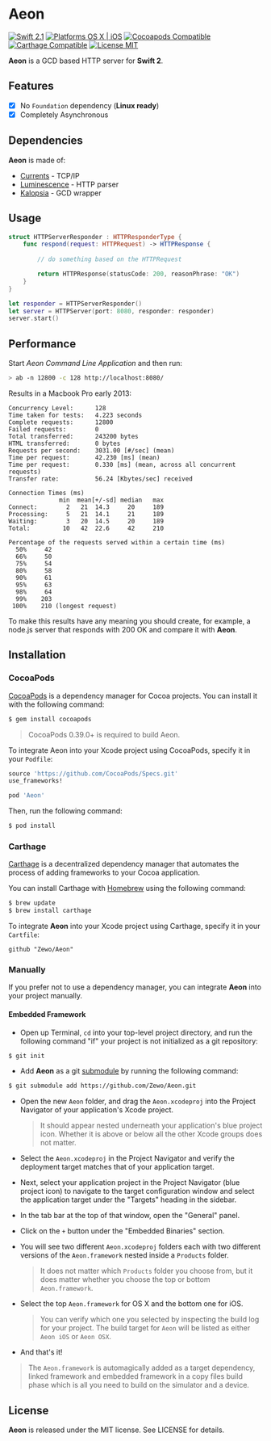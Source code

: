 Aeon
====

[![Swift 2.1](https://img.shields.io/badge/Swift-2.1-orange.svg?style=flat)](https://developer.apple.com/swift/)
[![Platforms OS X | iOS](https://img.shields.io/badge/Platforms-OS%20X%20%7C%20iOS-lightgray.svg?style=flat)](https://developer.apple.com/swift/)
[![Cocoapods Compatible](https://img.shields.io/badge/Cocoapods-Compatible-4BC51D.svg?style=flat)](https://cocoapods.org/pods/Aeon)
[![Carthage Compatible](https://img.shields.io/badge/Carthage-Compatible-4BC51D.svg?style=flat)](https://github.com/Carthage/Carthage)
[![License MIT](https://img.shields.io/badge/License-MIT-blue.svg?style=flat)](https://github.com/Carthage/Carthage)

**Aeon** is a GCD based HTTP server for **Swift 2**.

## Features

- [x] No `Foundation` dependency (**Linux ready**)
- [x] Completely Asynchronous

## Dependencies

**Aeon** is made of:

- [Currents](https://github.com/Zewo/Currents) - TCP/IP
- [Luminescence](https://github.com/Zewo/Luminescence) - HTTP parser
- [Kalopsia](https://github.com/Zewo/Kalopsia) - GCD wrapper

## Usage

```swift
struct HTTPServerResponder : HTTPResponderType {
    func respond(request: HTTPRequest) -> HTTPResponse {
    
        // do something based on the HTTPRequest

        return HTTPResponse(statusCode: 200, reasonPhrase: "OK")
    }
}

let responder = HTTPServerResponder()
let server = HTTPServer(port: 8080, responder: responder)
server.start()
```

## Performance

Start *Aeon Command Line Application* and then run:

```bash
> ab -n 12800 -c 128 http://localhost:8080/   
```

Results in a Macbook Pro early 2013:

```
Concurrency Level:      128
Time taken for tests:   4.223 seconds
Complete requests:      12800
Failed requests:        0
Total transferred:      243200 bytes
HTML transferred:       0 bytes
Requests per second:    3031.00 [#/sec] (mean)
Time per request:       42.230 [ms] (mean)
Time per request:       0.330 [ms] (mean, across all concurrent requests)
Transfer rate:          56.24 [Kbytes/sec] received

Connection Times (ms)
              min  mean[+/-sd] median   max
Connect:        2   21  14.3     20     189
Processing:     5   21  14.1     21     189
Waiting:        3   20  14.5     20     189
Total:         10   42  22.6     42     210

Percentage of the requests served within a certain time (ms)
  50%     42
  66%     50
  75%     54
  80%     58
  90%     61
  95%     63
  98%     64
  99%    203
 100%    210 (longest request)
```

To make this results have any meaning you should create, for example, a node.js server that responds with 200 OK and compare it with **Aeon**.

## Installation

### CocoaPods

[CocoaPods](http://cocoapods.org) is a dependency manager for Cocoa projects. You can install it with the following command:

```bash
$ gem install cocoapods
```

> CocoaPods 0.39.0+ is required to build Aeon.

To integrate Aeon into your Xcode project using CocoaPods, specify it in your `Podfile`:

```ruby
source 'https://github.com/CocoaPods/Specs.git'
use_frameworks!

pod 'Aeon'
```

Then, run the following command:

```bash
$ pod install
```

### Carthage

[Carthage](https://github.com/Carthage/Carthage) is a decentralized dependency manager that automates the process of adding frameworks to your Cocoa application.

You can install Carthage with [Homebrew](http://brew.sh/) using the following command:

```bash
$ brew update
$ brew install carthage
```

To integrate **Aeon** into your Xcode project using Carthage, specify it in your `Cartfile`:

```ogdl
github "Zewo/Aeon"
```

### Manually

If you prefer not to use a dependency manager, you can integrate **Aeon** into your project manually.

#### Embedded Framework

- Open up Terminal, `cd` into your top-level project directory, and run the following command "if" your project is not initialized as a git repository:

```bash
$ git init
```

- Add **Aeon** as a git [submodule](http://git-scm.com/docs/git-submodule) by running the following command:

```bash
$ git submodule add https://github.com/Zewo/Aeon.git
```

- Open the new `Aeon` folder, and drag the `Aeon.xcodeproj` into the Project Navigator of your application's Xcode project.

    > It should appear nested underneath your application's blue project icon. Whether it is above or below all the other Xcode groups does not matter.

- Select the `Aeon.xcodeproj` in the Project Navigator and verify the deployment target matches that of your application target.
- Next, select your application project in the Project Navigator (blue project icon) to navigate to the target configuration window and select the application target under the "Targets" heading in the sidebar.
- In the tab bar at the top of that window, open the "General" panel.
- Click on the `+` button under the "Embedded Binaries" section.
- You will see two different `Aeon.xcodeproj` folders each with two different versions of the `Aeon.framework` nested inside a `Products` folder.

    > It does not matter which `Products` folder you choose from, but it does matter whether you choose the top or bottom `Aeon.framework`.

- Select the top `Aeon.framework` for OS X and the bottom one for iOS.

    > You can verify which one you selected by inspecting the build log for your project. The build target for `Aeon` will be listed as either `Aeon iOS` or `Aeon OSX`.

- And that's it!

> The `Aeon.framework` is automagically added as a target dependency, linked framework and embedded framework in a copy files build phase which is all you need to build on the simulator and a device.

License
-------

**Aeon** is released under the MIT license. See LICENSE for details.
